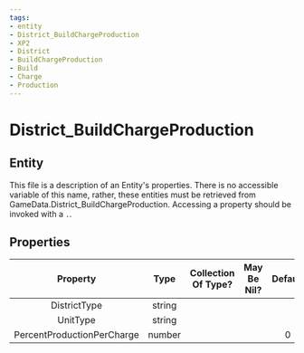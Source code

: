 ```yaml
---
tags:
- entity
- District_BuildChargeProduction
- XP2
- District
- BuildChargeProduction
- Build
- Charge
- Production
---
```

# District_BuildChargeProduction
## Entity
This file is a description of an Entity's properties. There is no accessible variable of this name, rather, these entities must be retrieved from GameData.District_BuildChargeProduction. Accessing a property should be invoked with a `.`.
## Properties
|	Property	|	Type	|	Collection Of Type?	|	May Be Nil?	|	Default	|	References	|	Key	|	Notes	|
|	:-:	|	:-:	|	:-:	|	:-:	|	:-:	|	:-:	|	:-:	|	-:	|
|	DistrictType	|	string	|		|		|		|	[[District]].DistrictType	|		|	|
|	UnitType	|	string	|		|		|		|	[[Unit]].UnitType	|		|	|
|	PercentProductionPerCharge	|	number	|		|		|	0	|		|		|	|
